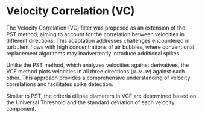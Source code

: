 # Velocity Correlation (VC)

The Velocity Correlation (VC) filter was proposed as an extension of the PST method, aiming to account for the correlation between velocities in different directions. This adaptation addresses challenges encountered in turbulent flows with high concentrations of air bubbles, where conventional replacement algorithms may inadvertently introduce additional spikes.

Unlike the PST method, which analyzes velocities against derivatives, the VCF method plots velocities in all three directions (*u−v−w*) against each other. This approach provides a comprehensive understanding of velocity correlations and facilitates spike detection.

Similar to PST, the criteria ellipse diameters in VCF are determined based on the Universal Threshold and the standard deviation of each velocity component.
